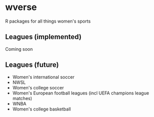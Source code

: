 # wverse
R packages for all things women's sports

## Leagues (implemented)

Coming soon

## Leagues (future)
* Women's international soccer
* NWSL
* Women's college soccer
* Women's European football leagues (incl UEFA champions league matches)
* WNBA
* Women's college basketball
